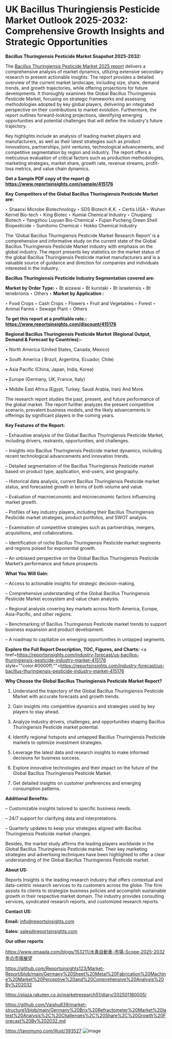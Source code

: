 # UK Bacillus Thuringiensis Pesticide Market Outlook 2025-2032: Comprehensive Growth Insights and Strategic Opportunities

<strong>Bacillus Thuringiensis Pesticide Market Snapshot 2025-2032:</strong>

The <a href=https://www.reportsinsights.com/sample/415176>Bacillus Thuringiensis Pesticide Market 2025 report</a> delivers a comprehensive analysis of market dynamics, utilizing extensive secondary research to present actionable insights. The report provides a detailed overview of the current market landscape, including size, share, demand trends, and growth trajectories, while offering projections for future developments. It thoroughly examines the Global Bacillus Thuringiensis Pesticide Market, focusing on strategic frameworks and assessing methodologies adopted by key global players, delivering an integrated perspective on their contributions to market evolution. Furthermore, the report outlines forward-looking projections, identifying emerging opportunities and potential challenges that will define the industry's future trajectory.

Key highlights include an analysis of leading market players and manufacturers, as well as their latest strategies such as product innovations, partnerships, joint ventures, technological advancements, and competitive segmentation by region and industry. The report offers a meticulous evaluation of critical factors such as production methodologies, marketing strategies, market share, growth rate, revenue streams, profit-loss metrics, and value chain dynamics.

<strong>Get a Sample PDF copy of the report @ <a href=https://www.reportsinsights.com/sample/415176 style=color:#0000ff;>https://www.reportsinsights.com/sample/415176</a></strong>

<strong>Key Competitors of the Global Bacillus Thuringiensis Pesticide Market are:</strong>

‣ Shaanxi Microbe Biotechnology
‣ SDS Biotech K.K.
‣ Certis USA
‣ Wuhan Kernel Bio-tech
‣ King Biotec
‣ Kumiai Chemical Industry
‣ Chuqiang Biotech
‣ Yangzhou Luyuan Bio-Chemical
‣ Fujian Pucheng Green Shell Biopesticide
‣ Sumitomo Chemical
‣ Hokko Chemical Industry

The ‘Global Bacillus Thuringiensis Pesticide Market Research Report’ is a comprehensive and informative study on the current state of the Global Bacillus Thuringiensis Pesticide Market industry with emphasis on the global industry. The report presents key statistics on the market status of the global Bacillus Thuringiensis Pesticide market manufacturers and is a valuable source of guidance and direction for companies and individuals interested in the industry.

<strong>Bacillus Thuringiensis Pesticide Industry Segmentation covered are:</strong>

<strong>Market by Order Type: </strong>
‣ Bt aizawai
‣ Bt kurstaki
‣ Bt israelensis
‣ Bt tenebrionis
‣ Others
‣ 
<strong>Market by Application :</strong>

‣ Food Crops
‣ Cash Crops
‣ Flowers
‣ Fruit and Vegetables
‣ Forest
‣ Animal Farms
‣ Sewage Plant
‣ Others

<strong>To get this report at a profitable rate.: <a href=https://www.reportsinsights.com/discount/415176 style=color:#0000ff;>https://www.reportsinsights.com/discount/415176</a></strong>

<strong>Regional Bacillus Thuringiensis Pesticide Market (Regional Output, Demand &amp; Forecast by Countries):-</strong>

• North America (United States, Canada, Mexico)

• South America ( Brazil, Argentina, Ecuador, Chile)

• Asia Pacific (China, Japan, India, Korea)

• Europe (Germany, UK, France, Italy)

• Middle East Africa (Egypt, Turkey, Saudi Arabia, Iran) And More.

The research report studies the past, present, and future performance of the global market. The report further analyzes the present competitive scenario, prevalent business models, and the likely advancements in offerings by significant players in the coming years.

<strong>Key Features of the Report:</strong>

– Exhaustive analysis of the Global Bacillus Thuringiensis Pesticide Market, including drivers, restraints, opportunities, and challenges.

– Insights into Bacillus Thuringiensis Pesticide market dynamics, including recent technological advancements and innovation trends.

– Detailed segmentation of the Bacillus Thuringiensis Pesticide market based on product type, application, end-users, and geography.

– Historical data analysis, current Bacillus Thuringiensis Pesticide market status, and forecasted growth in terms of both volume and value.

– Evaluation of macroeconomic and microeconomic factors influencing market growth.

– Profiles of key industry players, including their Bacillus Thuringiensis Pesticide market strategies, product portfolios, and SWOT analysis.

– Examination of competitive strategies such as partnerships, mergers, acquisitions, and collaborations.

– Identification of niche Bacillus Thuringiensis Pesticide market segments and regions poised for exponential growth.

– An unbiased perspective on the Global Bacillus Thuringiensis Pesticide Market’s performance and future prospects.

<strong>What You Will Gain:</strong>

– Access to actionable insights for strategic decision-making.

– Comprehensive understanding of the Global Bacillus Thuringiensis Pesticide Market ecosystem and value chain analysis.

– Regional analysis covering key markets across North America, Europe, Asia-Pacific, and other regions.

– Benchmarking of Bacillus Thuringiensis Pesticide market trends to support business expansion and product development.

– A roadmap to capitalize on emerging opportunities in untapped segments.

<strong>Explore the Full Report Description, TOC, Figures, and Charts:</strong>
<a href=https://reportsinsights.com/industry-forecast/us-bacillus-thuringiensis-pesticide-industry-market-415176 style=""color:#0000ff;"">https://reportsinsights.com/industry-forecast/us-bacillus-thuringiensis-pesticide-industry-market-415176</a>

<strong>Why Choose the Global Bacillus Thuringiensis Pesticide Market Report?</strong>

1. Understand the trajectory of the Global Bacillus Thuringiensis Pesticide Market with accurate forecasts and growth trends.

2. Gain insights into competitive dynamics and strategies used by key players to stay ahead.

3. Analyze industry drivers, challenges, and opportunities shaping Bacillus Thuringiensis Pesticide market potential.

4. Identify regional hotspots and untapped Bacillus Thuringiensis Pesticide markets to optimize investment strategies.

5. Leverage the latest data and research insights to make informed decisions for business success.

6. Explore innovative technologies and their impact on the future of the Global Bacillus Thuringiensis Pesticide Market.

7. Get detailed insights on customer preferences and emerging consumption patterns.

<strong>Additional Benefits:</strong>

– Customizable insights tailored to specific business needs.

– 24/7 support for clarifying data and interpretations.

– Quarterly updates to keep your strategies aligned with Bacillus Thuringiensis Pesticide market changes.

Besides, the market study affirms the leading players worldwide in the Global Bacillus Thuringiensis Pesticide market. Their key marketing strategies and advertising techniques have been highlighted to offer a clear understanding of the Global Bacillus Thuringiensis Pesticide market.

<strong><strong>About US</strong>:</strong>

Reports Insights is the leading research industry that offers contextual and data-centric research services to its customers across the globe. The firm assists its clients to strategize business policies and accomplish sustainable growth in their respective market domain. The industry provides consulting services, syndicated research reports, and customized research reports.

<strong>Contact US:</strong>

<p class=><b>Email:</b> <a href=mailto:info@reportsinsights.com>info@reportsinsights.com</a></p>
<p class=><b>Sales:</b> <a href=mailto:sales@reportsinsights.com>sales@reportsinsights.com</a></p>

<strong>Our other reports</strong>

<a href=https://www.omaada.com/blogs/153211/水素自動車-市場-Scope-2025-2032年の市場展望>https://www.omaada.com/blogs/153211/水素自動車-市場-Scope-2025-2032年の市場展望</a>

<a href=https://github.com/Reportsinsights123/Market-Report/blob/main/Germany%20Sheet%20Metal%20Fabrication%20Machine%20Market%20Perceptive%20and%20Comprehensive%20Analysis%20By%202032>https://github.com/Reportsinsights123/Market-Report/blob/main/Germany%20Sheet%20Metal%20Fabrication%20Machine%20Market%20Perceptive%20and%20Comprehensive%20Analysis%20By%202032</a>

<a href=https://plaza.rakuten.co.jp/marketresearch51/diary/202501180005/>https://plaza.rakuten.co.jp/marketresearch51/diary/202501180005/</a>

<a href=https://github.com/Vaishu839/market-structure1/blob/main/Germany%20Brix%20Refractometer%20Market%20latest%20Analysis%2C%20Challenges%2C%20Share%2C%20Growth%20Forecast%20By%202032.md>https://github.com/Vaishu839/market-structure1/blob/main/Germany%20Brix%20Refractometer%20Market%20latest%20Analysis%2C%20Challenges%2C%20Share%2C%20Growth%20Forecast%20By%202032.md</a>

<a href=https://tanomuno.com/illust/393527>https://tanomuno.com/illust/393527</a>
![image](https://github.com/user-attachments/assets/c99a9bb9-98ed-47a0-a456-d19ae7de6c58)
